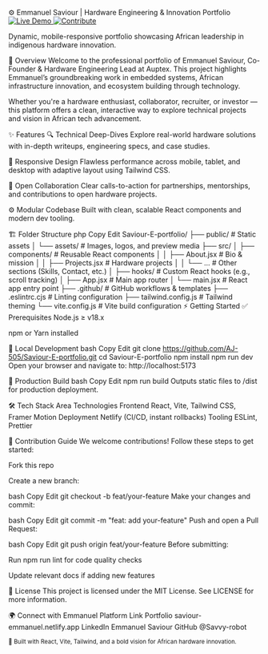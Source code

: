 ⚙️ Emmanuel Saviour | Hardware Engineering & Innovation Portfolio
<a href="https://saviour-emmanuel.netlify.app/"> <img src="https://img.shields.io/badge/🌐-Live_Demo-2ea44f?style=for-the-badge" alt="Live Demo"> </a> <a href="https://github.com/AJ-505/Saviour-E-portfolio/issues"> <img src="https://img.shields.io/badge/💡-Contribute-ffd700?style=for-the-badge" alt="Contribute"> </a>

Dynamic, mobile-responsive portfolio showcasing African leadership in indigenous hardware innovation.

🚀 Overview
Welcome to the professional portfolio of Emmanuel Saviour, Co-Founder & Hardware Engineering Lead at Auptex. This project highlights Emmanuel’s groundbreaking work in embedded systems, African infrastructure innovation, and ecosystem building through technology.

Whether you're a hardware enthusiast, collaborator, recruiter, or investor — this platform offers a clean, interactive way to explore technical projects and vision in African tech advancement.

✨ Features
🔍 Technical Deep-Dives
Explore real-world hardware solutions with in-depth writeups, engineering specs, and case studies.

📱 Responsive Design
Flawless performance across mobile, tablet, and desktop with adaptive layout using Tailwind CSS.

🤝 Open Collaboration
Clear calls-to-action for partnerships, mentorships, and contributions to open hardware projects.

⚙️ Modular Codebase
Built with clean, scalable React components and modern dev tooling.

🏗️ Folder Structure
php
Copy
Edit
Saviour-E-portfolio/
├── public/                  # Static assets
│   └── assets/              # Images, logos, and preview media
├── src/
│   ├── components/          # Reusable React components
│   │   ├── About.jsx        # Bio & mission
│   │   ├── Projects.jsx     # Hardware projects
│   │   └── ...              # Other sections (Skills, Contact, etc.)
│   ├── hooks/               # Custom React hooks (e.g., scroll tracking)
│   ├── App.jsx              # Main app router
│   └── main.jsx             # React app entry point
├── .github/                 # GitHub workflows & templates
├── .eslintrc.cjs            # Linting configuration
├── tailwind.config.js       # Tailwind theming
└── vite.config.js           # Vite build configuration
⚡ Getting Started
✅ Prerequisites
Node.js ≥ v18.x

npm or Yarn installed

🧪 Local Development
bash
Copy
Edit
git clone https://github.com/AJ-505/Saviour-E-portfolio.git
cd Saviour-E-portfolio
npm install
npm run dev
Open your browser and navigate to: http://localhost:5173

🚀 Production Build
bash
Copy
Edit
npm run build
Outputs static files to /dist for production deployment.

🛠️ Tech Stack
Area	Technologies
Frontend	React, Vite, Tailwind CSS, Framer Motion
Deployment	Netlify (CI/CD, instant rollbacks)
Tooling	ESLint, Prettier

🤝 Contribution Guide
We welcome contributions! Follow these steps to get started:

Fork this repo

Create a new branch:

bash
Copy
Edit
git checkout -b feat/your-feature
Make your changes and commit:

bash
Copy
Edit
git commit -m "feat: add your-feature"
Push and open a Pull Request:

bash
Copy
Edit
git push origin feat/your-feature
Before submitting:

Run npm run lint for code quality checks

Update relevant docs if adding new features

📜 License
This project is licensed under the MIT License.
See LICENSE for more information.

🌍 Connect with Emmanuel
Platform	Link
Portfolio	saviour-emmanuel.netlify.app
LinkedIn	Emmanuel Saviour
GitHub	@Savvy-robot

<sub>🚧 Built with React, Vite, Tailwind, and a bold vision for African hardware innovation.</sub>